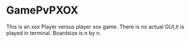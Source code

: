 # GamePvPXOX
This is an xox Player versus player xox game.
There is no actual GUI,it is played in terminal.
Boardsize is n by n.
